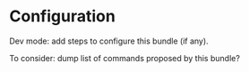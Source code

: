 Configuration
===

Dev mode: add steps to configure this bundle (if any).

To consider: dump list of commands proposed by this bundle? 